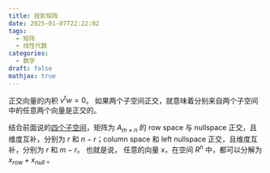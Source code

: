 ```yaml
---
title: 投影矩阵
date: 2025-01-07T22:22:02
tags:
  - 矩阵
  - 线性代数
categories:
  - 数学
draft: false
mathjax: true
---
```

正交向量的内积 $v^tw = 0$。
如果两个子空间正交，就意味着分别来自两个子空间中的任意两个向量是正交的。 

结合前面说的[四个子空间](https://www.foldright.com/post/relearn-matrix-2/)，矩阵为 $A_{m\times n}$ 的 row space 与 nullspace 正交，且维度互补，分别为 $r$ 和 $n-r$；column space 和 left  nullspace 正交，且维度互补，分别为 $r$ 和 $m-r$。
也就是说， 任意的向量 x，在空间 $R^n$ 中，都可以分解为 $x_{row} + x_{null}$ 。



